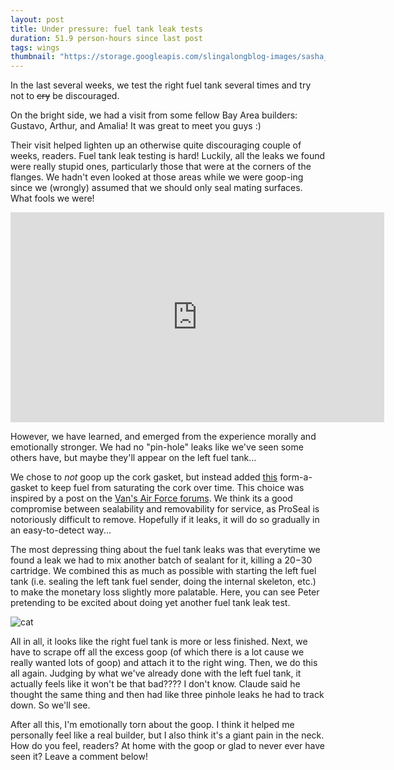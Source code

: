 ```yaml
---
layout: post
title: Under pressure: fuel tank leak tests
duration: 51.9 person-hours since last post
tags: wings
thumbnail: "https://storage.googleapis.com/slingalongblog-images/sasha_exhausted_crop.jpg"
---
```

In the last several weeks, we test the right fuel tank several times and try not to ~~cry~~ be discouraged.

On the bright side, we had a visit from some fellow Bay Area builders: Gustavo, Arthur, and Amalia! It was great to meet you guys :)

Their visit helped lighten up an otherwise quite discouraging couple of weeks, readers. Fuel tank leak testing is hard! Luckily, all the leaks we found were really stupid ones, particularly those that were at the corners of the flanges. We hadn't even looked at those areas while we were goop-ing since we (wrongly) assumed that we should only seal mating surfaces. What fools we were! 

<iframe width="598" height="336" src="https://www.youtube.com/embed/S4GJBACn914" frameborder="0" allow="accelerometer; autoplay; encrypted-media; gyroscope; picture-in-picture" allowfullscreen></iframe>

However, we have learned, and emerged from the experience morally and emotionally stronger. We had no "pin-hole" leaks like we've seen some others have, but maybe they'll appear on the left fuel tank...

We chose to *not* goop up the cork gasket, but instead added [this](https://smile.amazon.com/Permatex-80019-Aviation-Gasket-Sealant/dp/B000HBM3QQ/ref=sr_1_2?dchild=1&keywords=form-a-gasket&qid=1601962632&sr=8-2) form-a-gasket to keep fuel from saturating the cork over time. This choice was inspired by a post on the [Van's Air Force forums](https://vansairforce.com/community/showthread.php?t=25010). We think its a good compromise between sealability and removability for service, as ProSeal is notoriously difficult to remove. Hopefully if it leaks, it will do so gradually in an easy-to-detect way...

The most depressing thing about the fuel tank leaks was that everytime we found a leak we had to mix another batch of sealant for it, killing a $20-$30 cartridge. We combined this as much as possible with starting the left fuel tank (i.e. sealing the left tank fuel sender, doing the internal skeleton, etc.) to make the monetary loss slightly more palatable. Here, you can see Peter pretending to be excited about doing yet another fuel tank leak test.

![cat](https://storage.googleapis.com/slingalongblog-images/20200927_143243.jpg)

All in all, it looks like the right fuel tank is more or less finished. Next, we have to scrape off all the excess goop (of which there is a lot cause we really wanted lots of goop) and attach it to the right wing. Then, we do this all again. Judging by what we've already done with the left fuel tank, it actually feels like it won't be that bad???? I don't know. Claude said he thought the same thing and then had like three pinhole leaks he had to track down. So we'll see. 

After all this, I'm emotionally torn about the goop. I think it helped me personally feel like a real builder, but I also think it's a giant pain in the neck. How do you feel, readers? At home with the goop or glad to never ever have seen it? Leave a comment below!
